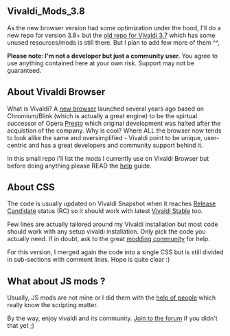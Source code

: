 ## Vivaldi_Mods_3.8
As the new browser version had some optimization under the hood, I'll do a new repo for version 3.8+ but the [old repo for Vivaldi 3.7](https://github.com/Hadden89/Vivaldi_mods) which has some unused resources/mods is still there.
But I plan to add few more of them ^^,

**Please note: I'm not a developer but just a community user.**
You agree to use anything contained here at your own risk. Support may not be guaranteed.

## About Vivaldi Browser
What is Vivaldi? A [new browser](https://vivaldi.com) launched several years ago based on Chromium/Blink (which is actually a great engine) to be the spirtual successor of Opera [Presto](https://en.wikipedia.org/wiki/Presto_(browser_engine)) which original development was halted after the acquistion of the company. Why is cool? Where ALL the browser now tends to look alike the same and oversimplified - Vivaldi point to be unique, user-centric and has a great developers and community support behind it.

In this small repo I'll list the mods I currently use on Vivaldi Browser but before doing anything please READ the [help](https://forum.vivaldi.net/topic/10549/modding-vivaldi?page=1) guide.

## About CSS 
The code is usually updated on Vivaldi Snapshot when it reaches [Release Candidate](https://forum.vivaldi.net/search?term=RC&in=titles&matchWords=all&categories%5B%5D=83&sortBy=topic.timestamp&sortDirection=desc&showAs=topics) status (RC) so it should work with latest [Vivaldi Stable](https://vivaldi.com/download/) too.

Few lines are actually tailored around my Vivaldi installation but most code should work with any setup vivaldi installation. Only pick the code you actually need. If in doubt, ask to the great [modding community](https://forum.vivaldi.net/category/52/modifications) for help.

For this version, I merged again the code into a single CSS but is still divided in sub-sections with comment lines. Hope is quite clear :)

## What about JS mods ?
Usually, JS mods are not mine or I did them with the [help of people](https://github.com/Hadden89/Vivaldi_mods/blob/master/Javascript_mods.md) which really know the scripting matter.

By the way, enjoy vivaldi and its community. [Join to the forum](https://forum.vivaldi.net) if you didn't that yet ;)
